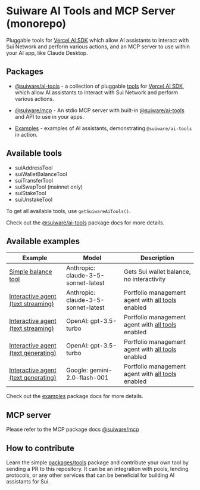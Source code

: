 # Suiware AI Tools and MCP Server (monorepo)

Pluggable tools for [Vercel AI SDK](https://sdk.vercel.ai/) which allow AI assistants to interact with Sui Network and perform various actions, and an MCP server to use within your AI app, like Claude Desktop.

## Packages

- [@suiware/ai-tools](packages/tools/README.md) - a collection of pluggable [tools](https://sdk.vercel.ai/docs/foundations/tools) for [Vercel AI SDK](https://sdk.vercel.ai/), which allow AI assistants to interact with Sui Network and perform various actions.

- [@suiware/mcp](packages/mcp/README.md) - An stdio MCP server with built-in [@suiware/ai-tools](packages/tools/README.md) and API to use in your apps.

- [Examples](packages/examples/README.md) - examples of AI assistants, demonstrating `@suiware/ai-tools` in action.

## Available tools

- suiAddressTool
- suiWalletBalanceTool
- suiTransferTool
- suiSwapTool (mainnet only)
- suiStakeTool
- suiUnstakeTool

To get all available tools, use `getSuiwareAiTools()`.

Check out the [@suiware/ai-tools](packages/tools/README.md) package docs for more details.

## Available examples

|Example|Model|Description|
|---|---|---|
|[Simple balance tool](/packages/examples/src/anthropic-simple-balance.ts)| Anthropic: claude-3-5-sonnet-latest | Gets Sui wallet balance, no interactivity |
|[Interactive agent (text streaming)](/packages/examples/src/anthropic-streaming.ts)| Anthropic: claude-3-5-sonnet-latest | Portfolio management agent with [all tools](#available-tools) enabled |
|[Interactive agent (text streaming)](/packages/examples/src/openai-streaming.ts) | OpenAI: gpt-3.5-turbo | Portfolio management agent with [all tools](#available-tools) enabled |
|[Interactive agent (text generating)](/packages/examples/src/openai-generating.ts)| OpenAI: gpt-3.5-turbo | Portfolio management agent with [all tools](#available-tools) enabled |
|[Interactive agent (text generating)](/packages/examples/src/google-streaming.ts)| Google: gemini-2.0-flash-001 | Portfolio management agent with [all tools](#available-tools) enabled |

Check out the [examples](packages/examples/README.md) package docs for more details.

## MCP server

Please refer to the MCP package docs [@suiware/mcp](packages/mcp/README.md)

## How to contribute

Learn the simple [packages/tools](/packages/tools/) package and contribute your own tool by sending a PR to this repository. 
It can be an integration with pools, lending protocols, or any other services that can be beneficial for building AI assistants for Sui.
